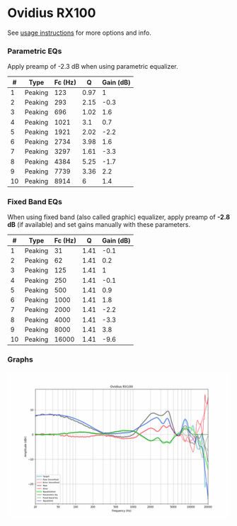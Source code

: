 # Ovidius RX100
See [usage instructions](https://github.com/jaakkopasanen/AutoEq#usage) for more options and info.

### Parametric EQs
Apply preamp of -2.3 dB when using parametric equalizer.

|   # | Type    |   Fc (Hz) |    Q |   Gain (dB) |
|-----|---------|-----------|------|-------------|
|   1 | Peaking |       123 | 0.97 |         1   |
|   2 | Peaking |       293 | 2.15 |        -0.3 |
|   3 | Peaking |       696 | 1.02 |         1.6 |
|   4 | Peaking |      1021 | 3.1  |         0.7 |
|   5 | Peaking |      1921 | 2.02 |        -2.2 |
|   6 | Peaking |      2734 | 3.98 |         1.6 |
|   7 | Peaking |      3297 | 1.61 |        -3.3 |
|   8 | Peaking |      4384 | 5.25 |        -1.7 |
|   9 | Peaking |      7739 | 3.36 |         2.2 |
|  10 | Peaking |      8914 | 6    |         1.4 |

### Fixed Band EQs
When using fixed band (also called graphic) equalizer, apply preamp of **-2.8 dB** (if available) and set gains manually with these parameters.

|   # | Type    |   Fc (Hz) |    Q |   Gain (dB) |
|-----|---------|-----------|------|-------------|
|   1 | Peaking |        31 | 1.41 |        -0.1 |
|   2 | Peaking |        62 | 1.41 |         0.2 |
|   3 | Peaking |       125 | 1.41 |         1   |
|   4 | Peaking |       250 | 1.41 |        -0.1 |
|   5 | Peaking |       500 | 1.41 |         0.9 |
|   6 | Peaking |      1000 | 1.41 |         1.8 |
|   7 | Peaking |      2000 | 1.41 |        -2.2 |
|   8 | Peaking |      4000 | 1.41 |        -3.3 |
|   9 | Peaking |      8000 | 1.41 |         3.8 |
|  10 | Peaking |     16000 | 1.41 |        -9.6 |

### Graphs
![](./Ovidius%20RX100.png)
